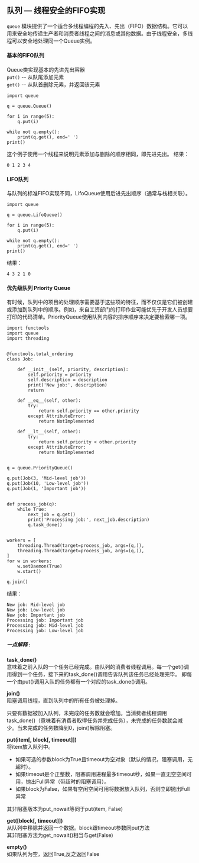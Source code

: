 ## 队列 — 线程安全的FIFO实现
```queue``` 模块提供了一个适合多线程编程的先入、先出（FIFO）数据结构。它可以用来安全地传递生产者和消费者线程之间的消息或其他数据。由于线程安全，多线程可以安全地处理同一个Queue实例。

#### 基本的FIFO队列
Queue类实现基本的先进先出容器  
```put()``` -- 从队尾添加元素  
```get()``` -- 从队首删除元素，并返回该元素
```
import queue

q = queue.Queue()

for i in range(5):
    q.put(i)

while not q.empty():
    print(q.get(), end=' ')
print()
```
这个例子使用一个线程来说明元素添加与删除的顺序相同，即先进先出。 结果：
```
0 1 2 3 4 
```

#### LIFO队列
与队列的标准FIFO实现不同，LifoQueue使用后进先出顺序（通常与栈相关联）。
```
import queue

q = queue.LifoQueue()

for i in range(5):
    q.put(i)

while not q.empty():
    print(q.get(), end=' ')
print()
```
结果：
```
4 3 2 1 0 
```
#### 优先级队列 Priority Queue
有时候，队列中的项目的处理顺序需要基于这些项的特征，而不仅仅是它们被创建或添加到队列中的顺序。例如，来自工资部门的打印作业可能优先于开发人员想要打印的代码清单。PriorityQueue使用队列内容的排序顺序来决定要检索哪一项。
```
import functools
import queue
import threading


@functools.total_ordering
class Job:

    def __init__(self, priority, description):
        self.priority = priority
        self.description = description
        print('New job:', description)
        return

    def __eq__(self, other):
        try:
            return self.priority == other.priority
        except AttributeError:
            return NotImplemented

    def __lt__(self, other):
        try:
            return self.priority < other.priority
        except AttributeError:
            return NotImplemented


q = queue.PriorityQueue()

q.put(Job(3, 'Mid-level job'))
q.put(Job(10, 'Low-level job'))
q.put(Job(1, 'Important job'))


def process_job(q):
    while True:
        next_job = q.get()
        print('Processing job:', next_job.description)
        q.task_done()


workers = [
    threading.Thread(target=process_job, args=(q,)),
    threading.Thread(target=process_job, args=(q,)),
]
for w in workers:
    w.setDaemon(True)
    w.start()

q.join()
```
结果：
```
New job: Mid-level job
New job: Low-level job
New job: Important job
Processing job: Important job
Processing job: Mid-level job
Processing job: Low-level job
```
##### 一点解释 :
**task_done()**  
意味着之前入队的一个任务已经完成。由队列的消费者线程调用。每一个get()调用得到一个任务，接下来的task_done()调用告诉队列该任务已经处理完毕。 
即每一个由put()调用入队的任务都有一个对应的task_done()调用。  

**join()**  
阻塞调用线程，直到队列中的所有任务被处理掉。

只要有数据被加入队列，未完成的任务数就会增加。当消费者线程调用task_done()（意味着有消费者取得任务并完成任务），未完成的任务数就会减少。当未完成的任务数降到0，join()解除阻塞。  

**put(item[, block[, timeout]])**  
将item放入队列中。

- 如果可选的参数block为True且timeout为空对象（默认的情况，阻塞调用，无超时）。
- 如果timeout是个正整数，阻塞调用进程最多timeout秒，如果一直无空空间可用，抛出Full异常（带超时的阻塞调用）。
- 如果block为False，如果有空闲空间可用将数据放入队列，否则立即抛出Full异常

其非阻塞版本为put_nowait等同于put(item, False)

**get([block[, timeout]])**  
从队列中移除并返回一个数据。block跟timeout参数同put方法  
其非阻塞方法为get_nowait()相当与get(False)

**empty()**  
如果队列为空，返回True,反之返回False



